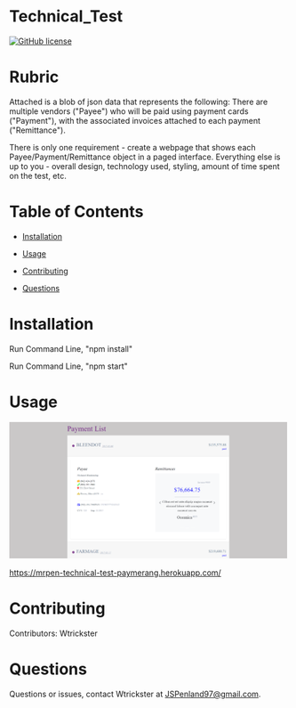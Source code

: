 # Technical_Test
[![GitHub license](https://img.shields.io/badge/license-MIT-blue.svg)](https://github.com/Wtrickser/Technical_Test)


# Rubric

Attached is a blob of json data that represents the following: There are multiple vendors ("Payee") who will be paid using payment cards ("Payment"), with the associated invoices attached to each payment ("Remittance").

There is only one requirement - create a webpage that shows each Payee/Payment/Remittance object in a paged interface. Everything else is up to you - overall design, technology used, styling, amount of time spent on the test, etc.


# Table of Contents 

* [Installation](#installation)

* [Usage](#usage)

* [Contributing](#contributing)

* [Questions](#questions)


# Installation

Run Command Line, "npm install"

Run Command Line, "npm start"


# Usage

<img src = Pic.png width=500>

https://mrpen-technical-test-paymerang.herokuapp.com/


# Contributing

​Contributors: Wtrickster


# Questions

Questions or issues, contact Wtrickster at JSPenland97@gmail.com.
